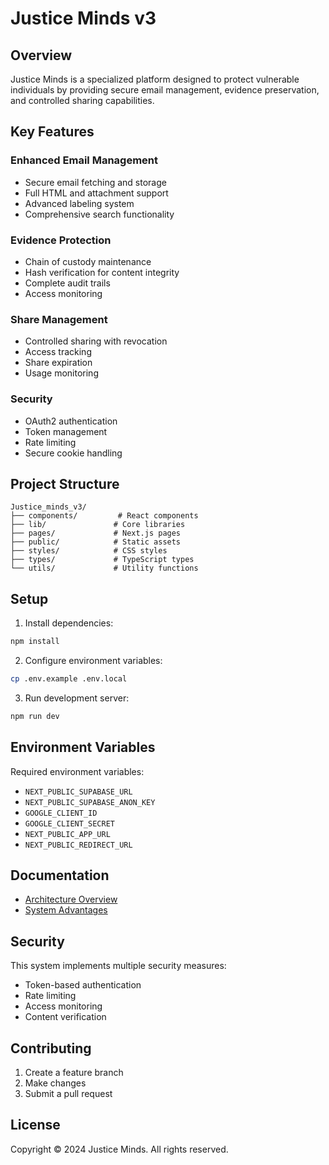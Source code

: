 # Justice Minds v3

## Overview
Justice Minds is a specialized platform designed to protect vulnerable individuals by providing secure email management, evidence preservation, and controlled sharing capabilities.

## Key Features

### Enhanced Email Management
- Secure email fetching and storage
- Full HTML and attachment support
- Advanced labeling system
- Comprehensive search functionality

### Evidence Protection
- Chain of custody maintenance
- Hash verification for content integrity
- Complete audit trails
- Access monitoring

### Share Management
- Controlled sharing with revocation
- Access tracking
- Share expiration
- Usage monitoring

### Security
- OAuth2 authentication
- Token management
- Rate limiting
- Secure cookie handling

## Project Structure

```
Justice_minds_v3/
├── components/         # React components
├── lib/               # Core libraries
├── pages/             # Next.js pages
├── public/            # Static assets
├── styles/            # CSS styles
├── types/             # TypeScript types
└── utils/             # Utility functions
```

## Setup

1. Install dependencies:
```bash
npm install
```

2. Configure environment variables:
```bash
cp .env.example .env.local
```

3. Run development server:
```bash
npm run dev
```

## Environment Variables

Required environment variables:
- `NEXT_PUBLIC_SUPABASE_URL`
- `NEXT_PUBLIC_SUPABASE_ANON_KEY`
- `GOOGLE_CLIENT_ID`
- `GOOGLE_CLIENT_SECRET`
- `NEXT_PUBLIC_APP_URL`
- `NEXT_PUBLIC_REDIRECT_URL`

## Documentation

- [Architecture Overview](./ARCHITECTURE.md)
- [System Advantages](./SYSTEM_ADVANTAGES.md)

## Security

This system implements multiple security measures:
- Token-based authentication
- Rate limiting
- Access monitoring
- Content verification

## Contributing

1. Create a feature branch
2. Make changes
3. Submit a pull request

## License

Copyright © 2024 Justice Minds. All rights reserved.
